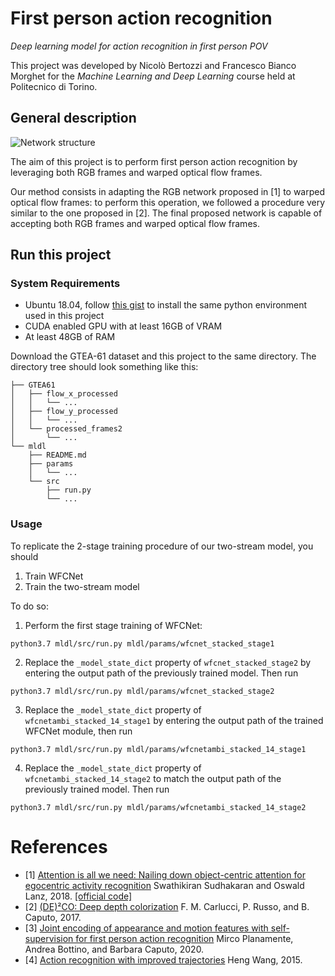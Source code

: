 # First person action recognition
_Deep learning model for action recognition in first person POV_

This project was developed by Nicolò Bertozzi and Francesco Bianco Morghet for the _Machine Learning and Deep Learning_ course held at Politecnico di Torino.

## General description

![Network structure](paper/schemi/two_stream2_img.png)

The aim of this project is to perform first person action recognition by leveraging both RGB frames and warped optical flow frames.

Our method consists in adapting the RGB network proposed in [1] to warped optical flow frames: to perform this operation, we followed a procedure very similar to the one proposed in [2]. The final proposed network is capable of accepting both RGB frames and warped optical flow frames.

## Run this project

### System Requirements

- Ubuntu 18.04, follow [this gist](https://gist.github.com/francibm97/da7a299d40aa7907175e585fc0182d6f) to install the same python environment used in this project
 - CUDA enabled GPU with at least 16GB of VRAM
 - At least 48GB of RAM

Download the GTEA-61 dataset and this project to the same directory. The directory tree should look something like this:

```
├── GTEA61
│   ├── flow_x_processed
│   │   └── ...
│   ├── flow_y_processed
│   │   └── ...
│   └── processed_frames2
│       └── ...
└── mldl
    ├── README.md
    ├── params
    │   └── ...
    └── src
        ├── run.py
        └── ...
```

### Usage

To replicate the 2-stage training procedure of our two-stream model, you should
1. Train WFCNet
2. Train the two-stream model

To do so:

1. Perform the first stage training of WFCNet: 
```
python3.7 mldl/src/run.py mldl/params/wfcnet_stacked_stage1
```

2. Replace the `_model_state_dict` property of `wfcnet_stacked_stage2` by entering the output path of the previously trained model. Then run
```
python3.7 mldl/src/run.py mldl/params/wfcnet_stacked_stage2
```

3. Replace the `_model_state_dict` property of `wfcnetambi_stacked_14_stage1` by entering the output path of the trained WFCNet module, then run
```
python3.7 mldl/src/run.py mldl/params/wfcnetambi_stacked_14_stage1
```

4. Replace the `_model_state_dict` property of `wfcnetambi_stacked_14_stage2` to match the output path of the previously trained model. Then run
```
python3.7 mldl/src/run.py mldl/params/wfcnetambi_stacked_14_stage2
```


# References
 - [1] [Attention is all we need: Nailing down object-centric attention for egocentric activity recognition](https://arxiv.org/abs/1807.11794) Swathikiran Sudhakaran and Oswald Lanz, 2018. [[official code]](https://github.com/swathikirans/ego-rnn)
 - [2] [(DE)²CO: Deep depth colorization](https://arxiv.org/abs/1703.10881) F. M. Carlucci, P. Russo, and B. Caputo, 2017.
 - [3] [Joint encoding of appearance and motion features with self-supervision for first person action recognition](https://arxiv.org/abs/2002.03982) Mirco Planamente, Andrea Bottino, and Barbara Caputo, 2020.
 - [4] [Action recognition with improved trajectories](https://hal.inria.fr/hal-00873267v2/document) Heng Wang, 2015.